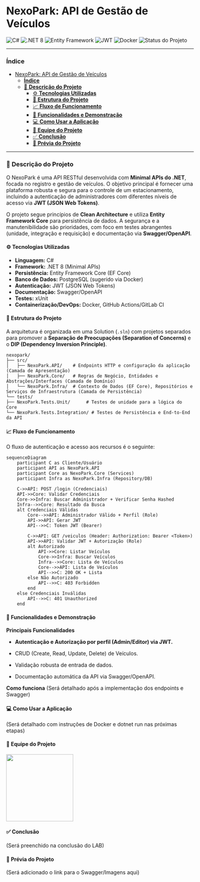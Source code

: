 # NexoPark: API de Gestão de Veículos

![C#](https://img.shields.io/badge/C%23-239120?style=for-the-badge&logo=c-sharp&logoColor=white)
![.NET 8](https://img.shields.io/badge/.NET-512BD4?style=for-the-badge&logo=dotnet&logoColor=white)
![Entity Framework](https://img.shields.io/badge/Entity%20Framework-512BD4?style=for-the-badge&logo=dot-net&logoColor=white)
![JWT](https://img.shields.io/badge/JWT-000000?style=for-the-badge&logo=json-web-tokens&logoColor=white)
![Docker](https://img.shields.io/badge/Docker-2496ED?style=for-the-badge&logo=docker&logoColor=white)
![Status do Projeto](https://img.shields.io/badge/Status-Em%20Desenvolvimento-yellow)

---

### **Índice**

- [NexoPark: API de Gestão de Veículos](#nexopark-api-de-gestão-de-veículos)
    - [**Índice**](#índice)
    - [📝 **Descrição do Projeto**](#-descrição-do-projeto)
      - [⚙️ **Tecnologias Utilizadas**](#️-tecnologias-utilizadas)
      - [📁 **Estrutura do Projeto**](#-estrutura-do-projeto)
      - [📈 **Fluxo de Funcionamento**](#-fluxo-de-funcionamento)
      - [🚀 **Funcionalidades e Demonstração**](#-funcionalidades-e-demonstração)
      - [💻 **Como Usar a Aplicação**](#-como-usar-a-aplicação)
      - [👥 **Equipe do Projeto**](#-equipe-do-projeto)
      - [✅ **Conclusão**](#-conclusão)
      - [📸 **Prévia do Projeto**](#-prévia-do-projeto)

---

### 📝 **Descrição do Projeto**

O NexoPark é uma API RESTful desenvolvida com **Minimal APIs do .NET**, focada no registro e gestão de veículos. O objetivo principal é fornecer uma plataforma robusta e segura para o controle de um estacionamento, incluindo a autenticação de administradores com diferentes níveis de acesso via **JWT (JSON Web Tokens)**.

O projeto segue princípios de **Clean Architecture** e utiliza **Entity Framework Core** para persistência de dados. A segurança e a manutenibilidade são prioridades, com foco em testes abrangentes (unidade, integração e requisição) e documentação via **Swagger/OpenAPI**.

#### ⚙️ **Tecnologias Utilizadas**
- **Linguagem:** C#
- **Framework:** .NET 8 (Minimal APIs)
- **Persistência:** Entity Framework Core (EF Core)
- **Banco de Dados:** PostgreSQL (sugerido via Docker)
- **Autenticação:** JWT (JSON Web Tokens)
- **Documentação:** Swagger/OpenAPI
- **Testes:** xUnit
- **Containerização/DevOps:** Docker, GitHub Actions/GitLab CI

#### 📁 **Estrutura do Projeto**
A arquitetura é organizada em uma Solution (`.sln`) com projetos separados para promover a **Separação de Preocupações (Separation of Concerns)** e o **DIP (Dependency Inversion Principle)**.

```
nexopark/
├── src/
│   ├── NexoPark.API/    # Endpoints HTTP e configuração da aplicação (Camada de Apresentação)
│   ├── NexoPark.Core/   # Regras de Negócio, Entidades e Abstrações/Interfaces (Camada de Domínio)
│   └── NexoPark.Infra/  # Contexto de Dados (EF Core), Repositórios e Serviços de Infraestrutura (Camada de Persistência)
└── tests/
├── NexoPark.Tests.Unit/      # Testes de unidade para a lógica do Core
└── NexoPark.Tests.Integration/ # Testes de Persistência e End-to-End da API
```
#### 📈 **Fluxo de Funcionamento**
O fluxo de autenticação e acesso aos recursos é o seguinte:

```mermaid
sequenceDiagram
    participant C as Cliente/Usuário
    participant API as NexoPark.API
    participant Core as NexoPark.Core (Services)
    participant Infra as NexoPark.Infra (Repository/DB)

    C->>API: POST /login (Credenciais)
    API->>Core: Validar Credenciais
    Core->>Infra: Buscar Administrador + Verificar Senha Hashed
    Infra-->>Core: Resultado da Busca
    alt Credenciais Válidas
        Core-->>API: Administrador Válido + Perfil (Role)
        API->>API: Gerar JWT
        API-->>C: Token JWT (Bearer)
        
        C->>API: GET /veiculos (Header: Authorization: Bearer <Token>)
        API->>API: Validar JWT + Autorização (Role)
        alt Autorizado
            API->>Core: Listar Veículos
            Core->>Infra: Buscar Veículos
            Infra-->>Core: Lista de Veículos
            Core-->>API: Lista de Veículos
            API-->>C: 200 OK + Lista
        else Não Autorizado
            API-->>C: 403 Forbidden
        end
    else Credenciais Inválidas
        API-->>C: 401 Unauthorized
    end
```
#### 🚀 **Funcionalidades e Demonstração**
**Principais Funcionalidades**
- **Autenticação e Autorização por perfil (Admin/Editor) via JWT.**

- CRUD (Create, Read, Update, Delete) de Veículos.

- Validação robusta de entrada de dados.

- Documentação automática da API via Swagger/OpenAPI.

**Como funciona**
(Será detalhado após a implementação dos endpoints e Swagger)

#### 💻 **Como Usar a Aplicação**
(Será detalhado com instruções de Docker e dotnet run nas próximas etapas)

#### 👥 **Equipe do Projeto**
<a href="https://github.com/amaro-netto" title="Amaro Netto"><img width="180" src="https://github.com/user-attachments/assets/b7a3a1bf-304a-4974-b75f-1d620ad6ecf1"/></a>

#### ✅ **Conclusão**
(Será preenchido na conclusão do LAB)

#### 📸 **Prévia do Projeto**
(Será adicionado o link para o Swagger/Imagens aqui)